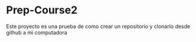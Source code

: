 # Prep-Course2
Este proyecto es una prueba de como crear un repositorio y clonarlo desde github a mi computadora
